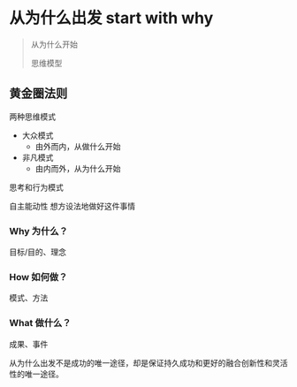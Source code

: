 

从为什么出发 start with why
======
> 从为什么开始
>
> 思维模型


## 黄金圈法则
两种思维模式

- 大众模式
  - 由外而内，从做什么开始
- 非凡模式
  - 由内而外，从为什么开始

思考和行为模式

自主能动性
想方设法地做好这件事情


### Why 为什么？
目标/目的、理念


### How 如何做？
模式、方法


### What 做什么？
成果、事件


从为什么出发不是成功的唯一途径，却是保证持久成功和更好的融合创新性和灵活性的唯一途径。

